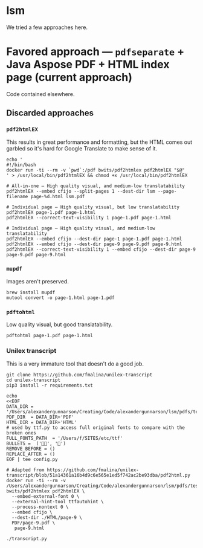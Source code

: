 # lsm

We tried a few approaches here.

# Favored approach — `pdfseparate` + Java Aspose PDF + HTML index page (current approach)

Code contained elsewhere.

## Discarded approaches

### `pdf2htmlEX`

This results in great performance and formatting, but the HTML comes out garbled so it's hard for
Google Translate to make sense of it.

```shell
echo '
#!/bin/bash
docker run -ti --rm -v `pwd`:/pdf bwits/pdf2htmlex pdf2htmlEX "$@"
' > /usr/local/bin/pdf2htmlEX && chmod +x /usr/local/bin/pdf2htmlEX

# All-in-one — High quality visual, and medium-low translatability
pdf2htmlEX --embed cfijo --split-pages 1 --dest-dir lsm --page-filename page-%d.html lsm.pdf

# Individual page — High quality visual, but low translatability
pdf2htmlEX page-1.pdf page-1.html
pdf2htmlEX --correct-text-visibility 1 page-1.pdf page-1.html

# Individual page — High quality visual, and medium-low translatability
pdf2htmlEX --embed cfijo --dest-dir page-1 page-1.pdf page-1.html
pdf2htmlEX --embed cfijo --dest-dir page-9 page-9.pdf page-9.html
pdf2htmlEX --correct-text-visibility 1 --embed cfijo --dest-dir page-9 page-9.pdf page-9.html
```

### `mupdf`

Images aren't preserved.

```shell
brew install mupdf
mutool convert -o page-1.html page-1.pdf
```

### `pdftohtml`

Low quality visual, but good translatability.

```shell
pdftohtml page-1.pdf page-1.html
```

### Unilex transcript

This is a very immature tool that doesn't do a good job.

```shell
git clone https://github.com/fmalina/unilex-transcript
cd unilex-transcript
pip3 install -r requirements.txt

echo
<<EOF
DATA_DIR = '/Users/alexandergunnarson/Creating/Code/alexandergunnarson/lsm/pdfs/test/'
PDF_DIR  = DATA_DIR+'PDF'
HTML_DIR = DATA_DIR+'HTML'
# used by ttf.py to access full original fonts to compare with the broken ones
FULL_FONTS_PATH  = '/Users/f/SITES/etc/ttf'
BULLETS =  ('', '')
REMOVE_BEFORE = ()
REPLACE_AFTER = ()
EOF | tee config.py

# Adapted from https://github.com/fmalina/unilex-transcript/blob/51a14361a16b4d9c6e565e1ed5f742ac2be93dba/pdf2html.py
docker run -ti --rm -v /Users/alexandergunnarson/Creating/Code/alexandergunnarson/lsm/pdfs/test:/pdf bwits/pdf2htmlex pdf2htmlEX \
  --embed-external-font 0 \
  --external-hint-tool ttfautohint \
  --process-nontext 0 \
  --embed cfijo \
  --dest-dir ./HTML/page-9 \
  PDF/page-9.pdf \
   page-9.html

./transcript.py
```
